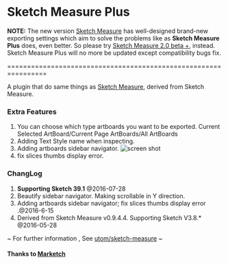 # Sketch Measure Plus

**NOTE:**
The new version [Sketch Measure](https://github.com/utom/sketch-measure) has well-designed brand-new exporting settings which aim to solve the problems like as **Sketch Measure Plus** does, even better. So please try [Sketch Measure 2.0 beta +](https://github.com/utom/sketch-measure), instead. Sketch Measure Plus will no more be updated except compatibility bugs fix.

\================================================================

A plugin that do same things as [Sketch Measure](https://github.com/utom/sketch-measure), derived from Sketch Measure.

### Extra Features

1. You can choose which type artboards you want to be exported. Current Selected ArtBoard/Current Page ArtBoards/All ArtBoards
2. Adding Text Style name when inspecting.
3. Adding artboards sidebar navigator. ![screen shot](http://ww1.sinaimg.cn/mw1024/5a7b1062gw1f4w0mlo8zmj20u30f5dju.jpg)
4. fix slices thumbs display error.

### ChangLog

1. **Supporting Sketch 39.1** @2016-07-28
1. Beautify sidebar navigator. Making scrollable in Y direction.
1. Adding artboards sidebar navigator; fix slices thumbs display error .@2016-6-15
2. Derived from Sketch Measure v0.9.4.4. Supporting Sketch V3.8.* @2016-05-28


~ For further information , See [utom/sketch-measure](https://github.com/utom/sketch-measure) ~

#### Thanks to [Marketch](https://github.com/tudou527/marketch)